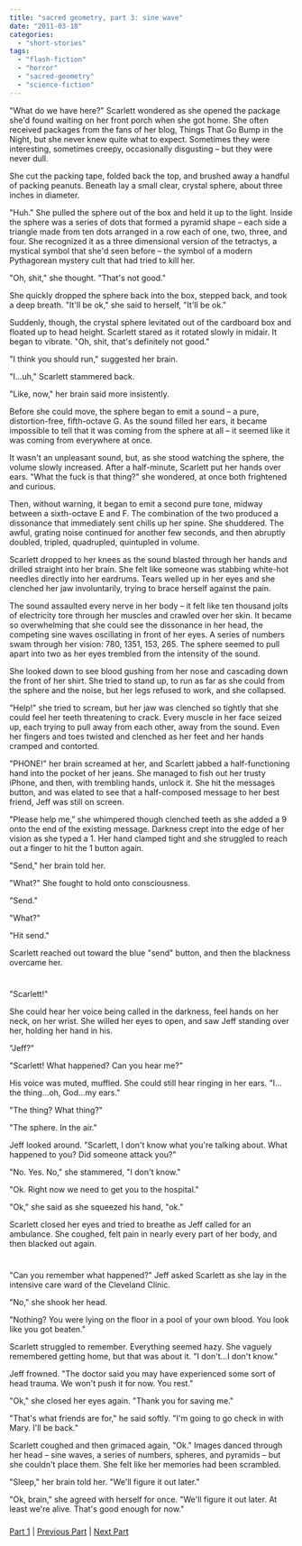 ```yaml
---
title: "sacred geometry, part 3: sine wave"
date: "2011-03-18"
categories: 
  - "short-stories"
tags: 
  - "flash-fiction"
  - "horror"
  - "sacred-geometry"
  - "science-fiction"
---
```


"What do we have here?" Scarlett wondered as she opened the package she'd found waiting on her front porch when she got home. She often received packages from the fans of her blog, Things That Go Bump in the Night, but she never knew quite what to expect. Sometimes they were interesting, sometimes creepy, occasionally disgusting – but they were never dull.

She cut the packing tape, folded back the top, and brushed away a handful of packing peanuts. Beneath lay a small clear, crystal sphere, about three inches in diameter.

"Huh." She pulled the sphere out of the box and held it up to the light. Inside the sphere was a series of dots that formed a pyramid shape – each side a triangle made from ten dots arranged in a row each of one, two, three, and four. She recognized it as a three dimensional version of the tetractys, a mystical symbol that she'd seen before – the symbol of a modern Pythagorean mystery cult that had tried to kill her.

"Oh, shit," she thought. "That's not good."

She quickly dropped the sphere back into the box, stepped back, and took a deep breath. "It'll be ok," she said to herself, "It'll be ok."

Suddenly, though, the crystal sphere levitated out of the cardboard box and floated up to head height. Scarlett stared as it rotated slowly in midair. It began to vibrate. "Oh, shit, that's definitely not good."

"I think you should run," suggested her brain.

"I…uh," Scarlett stammered back.

"Like, now," her brain said more insistently.

Before she could move, the sphere began to emit a sound – a pure, distortion-free, fifth-octave G. As the sound filled her ears, it became impossible to tell that it was coming from the sphere at all – it seemed like it was coming from everywhere at once.

It wasn't an unpleasant sound, but, as she stood watching the sphere, the volume slowly increased. After a half-minute, Scarlett put her hands over ears. "What the fuck is that thing?" she wondered, at once both frightened and curious.

Then, without warning, it began to emit a second pure tone, midway between a sixth-octave E and F. The combination of the two produced a dissonance that immediately sent chills up her spine. She shuddered. The awful, grating noise continued for another few seconds, and then abruptly doubled, tripled, quadrupled, quintupled in volume.

Scarlett dropped to her knees as the sound blasted through her hands and drilled straight into her brain. She felt like someone was stabbing white-hot needles directly into her eardrums. Tears welled up in her eyes and she clenched her jaw involuntarily, trying to brace herself against the pain.

The sound assaulted every nerve in her body – it felt like ten thousand jolts of electricity tore through her muscles and crawled over her skin. It became so overwhelming that she could see the dissonance in her head, the competing sine waves oscillating in front of her eyes. A series of numbers swam through her vision: 780, 1351, 153, 265. The sphere seemed to pull apart into two as her eyes trembled from the intensity of the sound.

She looked down to see blood gushing from her nose and cascading down the front of her shirt. She tried to stand up, to run as far as she could from the sphere and the noise, but her legs refused to work, and she collapsed.

"Help!" she tried to scream, but her jaw was clenched so tightly that she could feel her teeth threatening to crack. Every muscle in her face seized up, each trying to pull away from each other, away from the sound. Even her fingers and toes twisted and clenched as her feet and her hands cramped and contorted.

"PHONE!" her brain screamed at her, and Scarlett jabbed a half-functioning hand into the pocket of her jeans. She managed to fish out her trusty iPhone, and then, with trembling hands, unlock it. She hit the messages button, and was elated to see that a half-composed message to her best friend, Jeff was still on screen.

"Please help me," she whimpered though clenched teeth as she added a 9 onto the end of the existing message. Darkness crept into the edge of her vision as she typed a 1. Her hand clamped tight and she struggled to reach out a finger to hit the 1 button again.

"Send," her brain told her.

"What?" She fought to hold onto consciousness.

"Send."

"What?"

"Hit send."

Scarlett reached out toward the blue "send" button, and then the blackness overcame her.

#

"Scarlett!"

She could hear her voice being called in the darkness, feel hands on her neck, on her wrist. She willed her eyes to open, and saw Jeff standing over her, holding her hand in his.

"Jeff?"

"Scarlett! What happened? Can you hear me?"

His voice was muted, muffled. She could still hear ringing in her ears. "I…the thing...oh, God…my ears."

"The thing? What thing?"

"The sphere. In the air."

Jeff looked around. "Scarlett, I don't know what you're talking about. What happened to you? Did someone attack you?"

"No. Yes. No," she stammered, "I don't know."

"Ok. Right now we need to get you to the hospital."

"Ok," she said as she squeezed his hand, "ok."

Scarlett closed her eyes and tried to breathe as Jeff called for an ambulance. She coughed, felt pain in nearly every part of her body, and then blacked out again.

#

"Can you remember what happened?" Jeff asked Scarlett as she lay in the intensive care ward of the Cleveland Clinic.

"No," she shook her head.

"Nothing? You were lying on the floor in a pool of your own blood. You look like you got beaten."

Scarlett struggled to remember. Everything seemed hazy. She vaguely remembered getting home, but that was about it. "I don't…I don't know."

Jeff frowned. "The doctor said you may have experienced some sort of head trauma. We won't push it for now. You rest."

"Ok," she closed her eyes again. "Thank you for saving me."

"That's what friends are for," he said softly. "I'm going to go check in with Mary. I'll be back."

Scarlett coughed and then grimaced again, "Ok." Images danced through her head – sine waves, a series of numbers, spheres, and pyramids – but she couldn't place them. She felt like her memories had been scrambled.

"Sleep," her brain told her. "We'll figure it out later."

"Ok, brain," she agreed with herself for once. "We'll figure it out later. At least we're alive. That's good enough for now."

###

[Part 1](/2011/03/tesseract.html) | [Previous Part](/2011/03/golden-spiral.html) | [Next Part](/2011/04/sacred-geometry-part-4-vesica-piscis.html)
